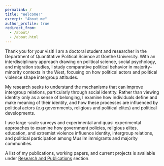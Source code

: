 ```yaml
---
permalink: /
title: "Welcome!"
excerpt: "About me"
author_profile: true
redirect_from: 
  - /about/
  - /about.html
---
```


Thank you for your visit! I am a doctoral student and researcher in the Department of Quantitative Political Science at Goethe University.  With an interdisciplinary approach drawing on political science, social psychology, and migration studies, I study comparative political behavior in majority–minority contexts in the West, focusing on how political actors and political violence shape intergroup attitudes.

My research seeks to understand the mechanisms that can improve intergroup relations, particularly through social identity. Rather than viewing identity only as a sense of belonging, I examine how individuals define and make meaning of their identity, and how these processes are influenced by political actors (e.g governments, religious and political elites) and political developments.

I use large-scale surveys and experimental and quasi experimental approaches to examine how government policies, religious elites, education, and extremist violence influence identity, intergroup relations, and political participation among Muslim immigrants and majority communities. 

A list of my publications, working papers, and current projects is available under [Research and Publications](/publications.md/) section.

